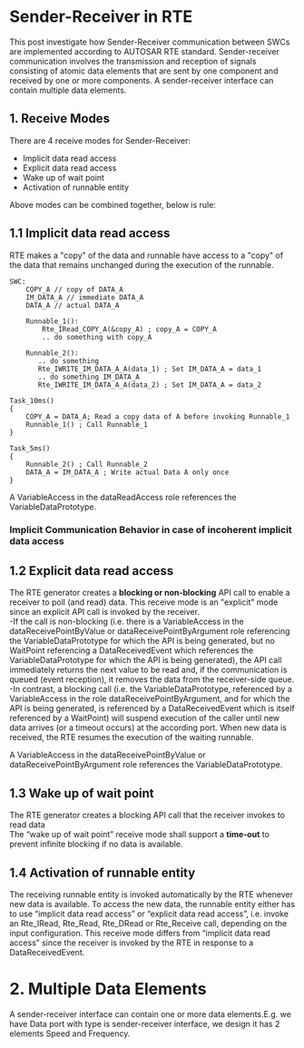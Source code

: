 # Sender-Receiver in RTE
This post investigate how Sender-Receiver communication between SWCs are implemented according to AUTOSAR RTE standard.
Sender-receiver communication involves the transmission and reception of signals consisting of atomic data elements that are sent by one component and received by one or more components. A sender-receiver interface can contain multiple data elements.

## 1. Receive Modes
There are 4 receive modes for Sender-Receiver:
* Implicit data read access
* Explicit data read access
* Wake up of wait point
* Activation of runnable entity

Above modes can be combined together, below is rule:



## 1.1 Implicit data read access
RTE makes a "copy" of the data and runnable have access to a "copy" of the data that remains unchanged during the execution
of the runnable.<br/>
```
SWC:
    COPY_A // copy of DATA_A
    IM_DATA_A // immediate DATA_A
    DATA_A // actual DATA_A

    Runnable_1():
        Rte_IRead_COPY_A(&copy_A) ; copy_A = COPY_A
        .. do something with copy_A

    Runnable_2():
       .. do something
       Rte_IWRITE_IM_DATA_A_A(data_1) ; Set IM_DATA_A = data_1
       .. do something IM_DATA_A
       Rte_IWRITE_IM_DATA_A_A(data_2) ; Set IM_DATA_A = data_2

Task_10ms()
{
    COPY_A = DATA_A; Read a copy data of A before invoking Runnable_1
    Runnable_1() ; Call Runnable_1
}

Task_5ms()
{
    Runnable_2() ; Call Runnable_2
    DATA_A = IM_DATA_A ; Write actual Data A only once
}
```

A VariableAccess in the dataReadAccess role references the VariableDataPrototype.<br/>

### Implicit Communication Behavior in case of incoherent implicit data access



## 1.2 Explicit data read access
The RTE generator creates a **blocking or non-blocking** API call to enable a receiver to poll (and read) data. This receive mode is an "explicit" mode since an explicit API call is invoked by the receiver.<br/>
-If the call is non-blocking (i.e. there is a VariableAccess in the dataReceivePointByValue or dataReceivePointByArgument role referencing the VariableDataPrototype for which the API is being generated, but no WaitPoint referencing a DataReceivedEvent
which references the VariableDataPrototype for which the API is being generated), the API call immediately returns the next value to be read and, if the communication is queued (event reception), it removes the data from the receiver-side queue.<br/>
-In contrast, a blocking call (i.e. the VariableDataPrototype, referenced by a VariableAccess in the role dataReceivePointByArgument, and for which the API is being generated, is referenced by a DataReceivedEvent which is itself referenced by a WaitPoint) will suspend execution of the caller until new data arrives (or a timeout occurs) at the according port. When new data is received, the RTE resumes the execution of the waiting runnable.<br/>


A VariableAccess in the dataReceivePointByValue or dataReceivePointByArgument role references the VariableDataPrototype.<br/>


## 1.3 Wake up of wait point
The RTE generator creates a blocking API call that the receiver invokes to read data<br/>
The “wake up of wait point” receive mode shall support a **time-out** to prevent infinite blocking if no data is available.


## 1.4 Activation of runnable entity
The receiving runnable entity is invoked automatically by the RTE whenever new data is available. To access the new data,
the runnable entity either has to use “implicit data read access” or “explicit data
read access”, i.e. invoke an Rte_IRead, Rte_Read, Rte_DRead or Rte_Receive call, depending on the input configuration. This receive mode differs from “implicit data read access” since the receiver is invoked by the RTE in response to a DataReceivedEvent.


# 2. Multiple Data Elements
A sender-receiver interface can contain one or more data elements.E.g. we have Data port with type is sender-receiver interface, we design it has 2 elements Speed and Frequency.